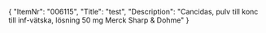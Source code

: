 {
  "ItemNr": "006115",
  "Title": "test",
  "Description": "Cancidas, pulv till konc till inf-vätska, lösning 50 mg Merck Sharp & Dohme"
}
